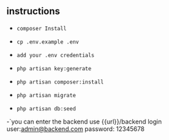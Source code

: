 
## instructions

- `composer Install`

- `cp .env.example .env`
- `add your .env credentials`
- `php artisan key:generate`
- `php artisan composer:install`
- `php artisan migrate`

- `php artisan db:seed`

-`you can enter the backend use {{url}}/backend
login user:admin@backend.com
password: 12345678